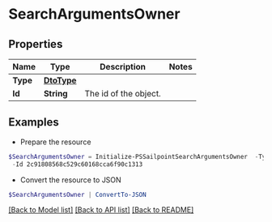 # SearchArgumentsOwner
## Properties

Name | Type | Description | Notes
------------ | ------------- | ------------- | -------------
**Type** | [**DtoType**](DtoType.md) |  | 
**Id** | **String** | The id of the object.  | 

## Examples

- Prepare the resource
```powershell
$SearchArgumentsOwner = Initialize-PSSailpointSearchArgumentsOwner  -Type null `
 -Id 2c91808568c529c60168cca6f90c1313
```

- Convert the resource to JSON
```powershell
$SearchArgumentsOwner | ConvertTo-JSON
```

[[Back to Model list]](../README.md#documentation-for-models) [[Back to API list]](../README.md#documentation-for-api-endpoints) [[Back to README]](../README.md)

